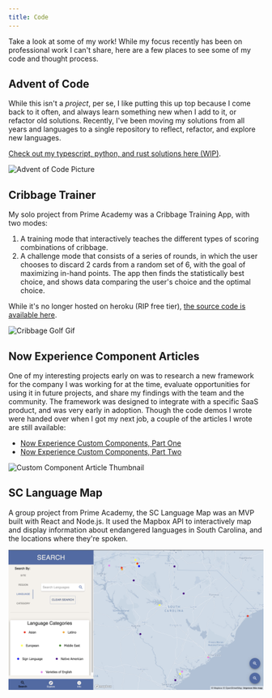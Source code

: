 ```yaml
---
title: Code
---
```


Take a look at some of my work! While my focus recently has been on professional work I can't share, here are a few places to see some of my code and thought process.

## Advent of Code

While this isn't a _project_, per se, I like putting this up top because I come back to it often, and always learn something new when I add to it, or refactor old solutions. Recently, I've been moving my solutions from all years and languages to a single repository to reflect, refactor, and explore new languages.

[Check out my typescript, python, and rust solutions here (WIP)](https://github.com/blingusblongus/aoc-collected).

![Advent of Code Picture](https://community.alteryx.com/t5/image/serverpage/image-id/269381iE1288FAEB30E4EDA?v=v2)

## Cribbage Trainer

<div class="md:flex gap-5">
    <div>
My solo project from Prime Academy was a Cribbage Training App, with two modes:

1. A training mode that interactively teaches the different types of scoring combinations of cribbage.
2. A challenge mode that consists of a series of rounds, in which the user chooses to discard 2 cards from a random set of 6, with the goal of maximizing in-hand points. The app then finds the statistically best choice, and shows data comparing the user's choice and the optimal choice.

While it's no longer hosted on heroku (RIP free tier), [the source code is available here](https://github.com/blingusblongus/cribbage-trainer).

</div>

<img src="https://github.com/blingusblongus/cribbage-trainer/raw/master/images/golf_demo.gif" class="w-auto sm:max-h-[400px] m-auto sm:m-0" alt="Cribbage Golf Gif" />

</div>

## Now Experience Component Articles

One of my interesting projects early on was to research a new framework for the company I was working for at the time, evaluate opportunities for using it in future projects, and share my findings with the team and the community. The framework was designed to integrate with a specific SaaS product, and was very early in adoption. Though the code demos I wrote were handed over when I got my next job, a couple of the articles I wrote are still available:

-   [Now Experience Custom Components, Part One](https://creator-dna.com/blog/custom-components-in-the-now-experience-ui-framework-part-1-creating-a-stateful-web-component)
-   [Now Experience Custom Components, Part Two](https://creator-dna.com/blog/custom-components-in-the-now-experience-ui-framework-part-2-actions-and-action-handlers)

![Custom Component Article Thumbnail](https://images.squarespace-cdn.com/content/v1/5f35c4fce727994a06c391f5/1654724216198-T9V21GDIN7GUBZJZI6Q5/Action_Handlers_1.png)

## SC Language Map

A group project from Prime Academy, the SC Language Map was an MVP built with React and Node.js. It used the Mapbox API to interactively map and display information about endangered languages in South Carolina, and the locations where they're spoken.

![Sample Language Map Screenshot](https://github.com/South-Carolina-Language-Map/South-Carolina-Language-Map/blob/development/documentation/images/search_view.png?raw=true)
